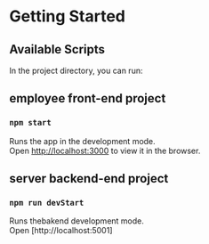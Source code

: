 # Getting Started 


## Available Scripts

In the project directory, you can run:

## employee front-end project 

### `npm start`

Runs the app in the development mode.\
Open [http://localhost:3000](http://localhost:3000) to view it in the browser.

## server backend-end project 

### `npm run devStart`

Runs thebakend development mode.\
Open [http://localhost:5001]


